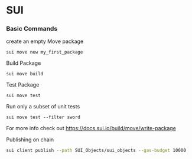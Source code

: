 # SUI


### Basic Commands

create an empty Move package
```move
sui move new my_first_package
```


Build Package
```
sui move build
```

Test Package
```
sui move test
```

Run only a subset of unit tests
```
sui move test --filter sword
```

For more info check out https://docs.sui.io/build/move/write-package


Publishing on chain

```bash
sui client publish --path SUI_Objects/sui_objects --gas-budget 10000
```